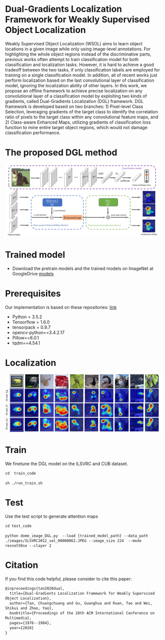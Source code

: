 # Dual-Gradients Localization Framework for Weakly Supervised Object Localization


Weakly Supervised Object Localization (WSOL) aims to learn object locations in a given image while only using image-level annotations. For highlighting the whole object regions instead of the discriminative parts, previous works often attempt to train classification model for both classification and localization tasks. However, it is hard to achieve a good tradeoff between the two tasks, if only classification labels are employed for training on a single classification model. In addition, all of recent works just perform localization based on the last convolutional layer of classification model, ignoring the localization ability of other layers. In this work, we propose an offline framework to achieve precise localization on any convolutional layer of a classification model by exploiting two kinds of gradients, called Dual-Gradients Localization (DGL) framework. DGL framework is developed based on two branches: 1) Pixel-level Class Selection, leveraging gradients of the target class to identify the correlation ratio of pixels to the target class within any convolutional feature maps, and 2) Class-aware Enhanced Maps, utilizing gradients of classification loss function to mine entire target object regions, which would not damage classification performance.

# The proposed DGL method

<div  align="center">    
<img src="fig/overviews.png" width = "750" />  
</div>



# Trained model
- Download the pretrain models and the trained models on ImageNet at GoogleDrive
[models](https://drive.google.com/drive/folders/1xaI2EI-yTs7TO6FtELkWVNghbkotygb0?usp=sharing)

# Prerequisites 

Our implementation is based on these repositories: [link](https://github.com/junsukchoe/ADL)

- Python = 3.5.2
- Tensorflow = 1.6.0
- tensorpack = 0.9.7
- opencv-python==3.4.2.17
- Pillow==8.0.1
- tqdm==4.54.1

# Localization
<div  align="center">    
<img src="fig/forsample2.png" width = "750" />  
</div>


# Train
We finetune the DGL model on the ILSVRC and CUB dataset.

```
cd  train_code

sh ./run_train.sh
```



# Test
Use the test script to generate attention maps

```
cd test_code

python dome_image_DGL.py  --load {trained_model_path} --data_path ./images/ILSVRC2012_val_00000062.JPEG --image_size 224  --mode resnet50se --clayer 2
```



# Citation
If you find this code helpful, please consider to cite this paper:
```
@inproceedings{tan2020dual,
  title={Dual-Gradients Localization Framework for Weakly Supervised Object Localization},
  author={Tan, Chuangchuang and Gu, Guanghua and Ruan, Tao and Wei, Shikui and Zhao, Yao},
  booktitle={Proceedings of the 28th ACM International Conference on Multimedia},
  pages={1976--1984},
  year={2020}
}
```


